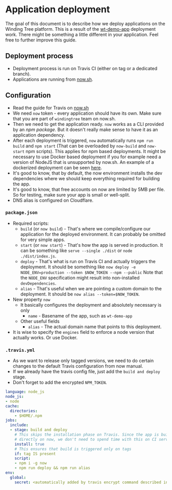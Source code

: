 # Application deployment

The goal of this document is to describe how we deploy applications
on the Winding Tree platform. This is a result of the
[wt-demo-app](https://github.com/windingtree/wt-demo-app/pull/96)
deployment work. There might be something a little different in your
application. Feel free to further improve this guide.

## Deployment process

- Deployment process is run on Travis CI (either on tag or a dedicated branch).
- Applications are running from [now.sh](https://zeit.co/now).

## Configuration

- Read the guide for Travis on [now.sh](https://zeit.co/docs/examples/travis)
- We need `now` token - every application should have its own. Make sure that you
are part of `windingtree` team on now.sh.
- Then we need to get the application ready. `now` works as a CLI provided by
an *npm package*. But it doesn't really make sense to have it as an application
dependency.
- After each deployment is triggered, `now` automatically runs `npm run build` and
`npm start` (That can be overloaded by `now-build` and `now-start` npm scripts). This
applies for npm based deployments. It might be necessary to use Docker based deployment
if you for example need a version of NodeJS that is unsupported by now.sh. An example
of a dockerized deployment can be seen [here](https://github.com/windingtree/wt-write-api/tree/21b1eed9ea38124f20d72544515bf759fe946125).
- It's good to know, that by default, the now environment installs the dev dependencies
where we should keep everything required for building the app.
- It's good to know, that free accounts on now are limited by 5MB per file. So for testing,
make sure your app is small or well-split.
- DNS alias is configured on Cloudflare.

### `package.json`

- Required scripts:
  - `build` (or `now build`) - That's where we compile/configure our application
  for the deployed environment. It can probably be omitted for very simple apps.
  - `start` (or `now start`) - That's how the app is served in production. It can
  be something like `serve --single ./dist` or `node ./dist/index.js`.
  - `deploy` - That's what is run on Travis CI and actually triggers the deployment.
  It should be something like `now deploy -e NODE_ENV=production --token $NOW_TOKEN --npm --public`
  Note that the `NODE_ENV` specification might result into non-installed `devDependencies`.
  - `alias` - That's useful when we are pointing a custom domain to the deployment.
  It should be `now alias --token=$NOW_TOKEN`.
- New property `now`
  - It basically configures the deployment and absolutely necessary is only
    - `name` - Basename of the app, such as `wt-demo-app`
  - Other useful fields
    - `alias` - The actual domain name that points to this deployment.
- It is wise to specify the `engines` field to enforce a node version that actually works. Or use
Docker.

### `.travis.yml`

- As we want to release only tagged versions, we need to do certain changes to
the default Travis configuration from now manual.
- If we already have the travis config file, just add the `build and deploy` stage.
- Don't forget to add the encrypted `NPM_TOKEN`.

```yaml
language: node_js
node_js:
- node
cache:
  directories:
    - $HOME/.npm
jobs:
  include:
  - stage: build and deploy
    # This skips the installation phase on Travis. Since the app is built
    # directly on now, we don't need to spend time with this on CI server.
    install: true
    # This ensures that build is triggered only on tags
    if: tag IS present
    script:
    - npm i -g now
    - npm run deploy && npm run alias
env:
  global:
    secret: <automatically added by travis encrypt command described in now guide>
```
